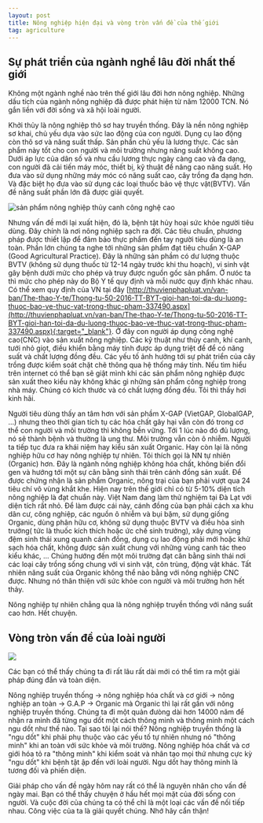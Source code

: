 ```yaml
---
layout: post
title: Nông nghiệp hiện đại và vòng tròn vấn đề của thế giới
tag: agriculture
---
```


## Sự phát triển của ngành nghề lâu đời nhất thế giới

Không một ngành nghề nào trên thế giới lâu đời hơn nông nghiệp. Những dấu tích của ngành nông nghiệp đã được phát hiện từ năm 12000 TCN. Nó gắn liền với đời sống và xã hội loài người.

Khởi thủy là nông nghiệp thô sơ hay truyền thống. Đây là nền nông nghiệp sơ khai, chủ yếu dựa vào sức lao động của con người. Dụng cụ lao động còn thô sơ và năng suất thấp. Sản phẩn chủ yếu là lương thực. Các sản phẩm này tốt cho con người và môi trường nhưng năng suất không cao. Dưới áp lực của dân số và nhu cầu lương thực ngày càng cao và đa dạng, con người đã cải tiến máy móc, thiết bị, kỹ thuật để nâng cao năng suất. Họ đưa vào sử dụng những máy móc có năng suất cao, cây trồng đa dạng hơn. Và đặc biệt họ đưa vào sử dụng các loại thuốc bảo vệ thực vật(BVTV). Vấn đề năng suất phần lớn đã được giải quyết.

![](https://c1.staticflickr.com/4/3895/33144118695_71c51d7c41_b.jpg "sản phẩm nông nghiệp thủy canh công nghệ cao")

Nhưng vấn đề mới lại xuất hiện, đó là, bệnh tật hủy hoại sức khỏe người tiêu dùng. Đây chính là nơi nông nghiệp sạch ra đời. Các tiêu chuẩn, phương pháp được thiết lập để đảm bảo thực phẩm đến tay người tiêu dùng là an toàn. Phần lớn chúng ta nghe tới những sản phẩm đạt tiêu chuẩn  X-GAP (Good Agricultural Practice). Đây là những sản phầm có dư lượng thuộc BVTV (không sử dụng thuốc từ 12-14 ngày trước khi thu hoạch), vi sinh vật gây bệnh dưới mức cho phép và truy được nguồn gốc sản phẩm. Ở nưóc ta thì mức cho phép này do Bộ Y tế quy định và mỗi nước quy định khác nhau. Có thể xem quy định của VN tại đây [http://thuvienphapluat.vn/van-ban/The-thao-Y-te/Thong-tu-50-2016-TT-BYT-gioi-han-toi-da-du-luong-thuoc-bao-ve-thuc-vat-trong-thuc-pham-337490.aspx](http://thuvienphapluat.vn/van-ban/The-thao-Y-te/Thong-tu-50-2016-TT-BYT-gioi-han-toi-da-du-luong-thuoc-bao-ve-thuc-vat-trong-thuc-pham-337490.aspx){:target="_blank"}. Ở đây con người áp dụng công nghệ cao(CNC) vào sản xuất nông nghiệp. Các kỹ thuật như thủy canh, khí canh, tưới nhỏ giọt, điều khiển bằng máy tính được áp dụng triệt để để có năng suất và chất lượng đồng đều. Các yếu tố ảnh hưởng tới sự phát triển của cây trồng được kiểm soát chặt chẽ thông qua hệ thống máy tính. Nếu tìm hiểu trên internet có thể bạn sẽ giật mình khi các sản phẩm nông nghiệp được sản xuất theo kiểu này không khác gì những sản phẩm công nghiệp trong nhà máy. Chúng có kích thước và có chất lượng đồng đều. Tôi thì thấy hơi kinh hãi.

Người tiêu dùng thấy an tâm hơn với sản phầm X-GAP (VietGAP, GlobalGAP, ...) nhưng theo thời gian tích tụ các hóa chất gây hại vẫn còn đó trong cơ thể con người và môi trường thì không bền vững. Tới 1 lúc nào đó đủ lượng, nó sẽ thành bệnh và thường là ung thư. Môi trường vẫn còn ô nhiễm. Người ta tiếp tục đưa ra khái niệm hay kiểu sản xuất Organic. Hay còn lại là nông nghiệp hữu cơ hay nông nghiệp tự nhiên. Tôi thích gọi là NN tự nhiên (Organic) hơn. Đây là ngành nông nghiệp không hóa chất, không biến đổi gen và hướng tới một sự cân bằng sinh thái trên cánh đồng sản xuất. Để được chứng nhận là sản phẩm Organic, nông trại của bạn phải vượt qua 24 tiêu chí vô vùng khắt khe. Hiện nay trên thế giới chỉ có từ 5-10% diện tích nông nghiệp là đạt chuẩn này. Việt Nam đang làm thử nghiệm tại Đà Lạt với diện tích rất nhỏ. Để làm được cái này, cánh đồng của bạn phải cách xa khu dân cư, công nghiệp, các nguồn ô nhiễm và bụi bặm, sử dụng giống Organic, dùng phân hữu cơ, không sử dụng thuộc BVTV và điều hòa sinh trưởng( tức là thuốc kích thích hoặc ức chế sinh trưởng), xây dựng vùng đệm sinh thái xung quanh cánh đồng, dụng cụ lao động phải mới hoặc khử sạch hóa chất, không được sản xuất chung với những vùng canh tác theo kiểu khác, ... Chúng hướng đến một môi trường đạt cân bằng sinh thái nơi các loại cây trồng sống chung với vi sinh vật, côn trùng, động vật khác. Tất nhiên năng suất của Organic không thể nào bằng với nông nghiệp CNC được. Nhưng nó thân thiện với sức khỏe con người và môi trường hơn hết thảy.

Nông nghiệp tự nhiên chẳng qua là nông nghiệp truyền thống với năng suất cao hơn. Hết chuyện.

## Vòng tròn vấn đề của loài người

![](https://c1.staticflickr.com/4/3872/33020486731_88d6cdfacd.jpg)

Các bạn có thể thấy chúng ta đi rất lâu rất dài mới có thể tìm ra một giải pháp đúng đắn và toàn diện.

Nông nghiệp truyền thống -> nông nghiệp hóa chất và cơ giới -> nông nghiệp an toàn -> G.A.P -> Organic mà Organic thì lại rất gần với nông nghiệp truyền thống. Chúng ta đi một quản đưòng dài hơn 14000 năm để nhận ra mình đã từng ngu dốt một cách thông minh và thông minh một cách ngu dốt như thế nào. Tại sao tôi lại nói thế? Nông nghiệp truyền thống là "ngu dốt" khi phải phụ thuộc vào các yếu tố tự nhiên nhưng nó "thông minh" khi an toàn với sức khỏe và môi trường. Nông nghiệp hóa chất và cơ giới hóa tỏ ra "thông minh" khi kiểm soát và nhân tạo mọi thứ nhưng cực kỳ "ngu dốt" khi bệnh tật ập đến với loài người. Ngu dốt hay thông minh là tương đối và phiến diện.

Giải pháp cho vấn đề ngày hôm nay rất có thể là nguyên nhân cho vấn đề ngày mai. Bạn có thể thấy chuyện ở hầu hết mọi mặt của đời sống con người. Và cuộc đời của chúng ta có thể chỉ là một loại các vấn đề nối tiếp nhau. Công việc của ta là giải quyết chúng. Nhớ hãy cẩn thận!
